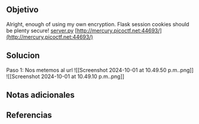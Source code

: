 ## Objetivo
Alright, enough of using my own encryption. Flask session cookies should be plenty secure! [server.py](https://mercury.picoctf.net/static/60f76192f6e1fea6f4e6e8c5fc9a6a27/server.py) [http://mercury.picoctf.net:44693/](http://mercury.picoctf.net:44693/)
## Solucion
Paso 1: Nos metemos al url
![[Screenshot 2024-10-01 at 10.49.50 p.m..png]]
![[Screenshot 2024-10-01 at 10.49.10 p.m..png]]
## Notas adicionales

## Referencias